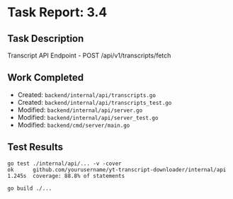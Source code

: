 # Task Report: 3.4

## Task Description
Transcript API Endpoint - POST /api/v1/transcripts/fetch

## Work Completed
- Created: `backend/internal/api/transcripts.go`
- Created: `backend/internal/api/transcripts_test.go`
- Modified: `backend/internal/api/server.go`
- Modified: `backend/internal/api/server_test.go`
- Modified: `backend/cmd/server/main.go`

## Test Results
```
go test ./internal/api/... -v -cover
ok  	github.com/yourusername/yt-transcript-downloader/internal/api	1.245s	coverage: 88.8% of statements

go build ./...
```
